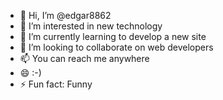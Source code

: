 - 👋 Hi, I’m @edgar8862
- 👀 I’m interested in new technology
- 🌱 I’m currently learning to develop a new site
- 💞️ I’m looking to collaborate on web developers
- 📫 You can reach me anywhere
- 😄 :-)
- ⚡ Fun fact: Funny

<!---
edgar8862/edgar8862 is a ✨ special ✨ repository because its `README.md` (this file) appears on your GitHub profile.
You can click the Preview link to take a look at your changes.
--->
